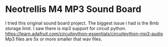 # Neotrellis M4 MP3 Sound Board
I tried this original sound board project. The biggest issue i had is the 8mb storage limit. I saw there is mp3 support for circuit python.  https://learn.adafruit.com/circuitpython-essentials/circuitpython-mp3-audio
Mp3 files are 5x or more smaller that wav files. 
